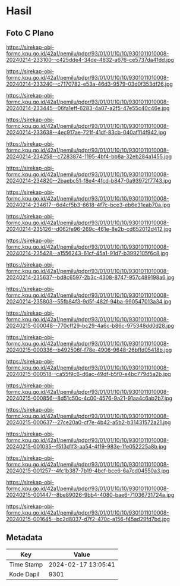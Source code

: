 # Hasil

## Foto C Plano

https://sirekap-obj-formc.kpu.go.id/42a1/pemilu/pdpr/93/01/01/10/10/9301011010008-20240214-233100--c425dde4-34de-4832-a676-ce5737da41dd.jpg

https://sirekap-obj-formc.kpu.go.id/42a1/pemilu/pdpr/93/01/01/10/10/9301011010008-20240214-233240--c7170782-e53a-46d3-9579-03d0f353df26.jpg

https://sirekap-obj-formc.kpu.go.id/42a1/pemilu/pdpr/93/01/01/10/10/9301011010008-20240214-233445--06fa1eff-6283-4a07-a2f5-47e55c40c46e.jpg

https://sirekap-obj-formc.kpu.go.id/42a1/pemilu/pdpr/93/01/01/10/10/9301011010008-20240214-233638--4ec917ae-721f-41df-83cb-040af114f942.jpg

https://sirekap-obj-formc.kpu.go.id/42a1/pemilu/pdpr/93/01/01/10/10/9301011010008-20240214-234258--c7283874-1195-4bf4-bb8a-32eb284a1455.jpg

https://sirekap-obj-formc.kpu.go.id/42a1/pemilu/pdpr/93/01/01/10/10/9301011010008-20240214-234820--2baebc51-f8e4-4fcd-b847-0a93972f7743.jpg

https://sirekap-obj-formc.kpu.go.id/42a1/pemilu/pdpr/93/01/01/10/10/9301011010008-20240214-234617--6d4cf5b3-6618-4f7c-bce3-eb6e31eab70a.jpg

https://sirekap-obj-formc.kpu.go.id/42a1/pemilu/pdpr/93/01/01/10/10/9301011010008-20240214-235126--d062fe96-269c-461e-8e2b-cd652012d412.jpg

https://sirekap-obj-formc.kpu.go.id/42a1/pemilu/pdpr/93/01/01/10/10/9301011010008-20240214-235428--a1556243-61cf-45a1-91d7-b3992105f6c8.jpg

https://sirekap-obj-formc.kpu.go.id/42a1/pemilu/pdpr/93/01/01/10/10/9301011010008-20240214-235637--bd8c6597-2b3c-4308-8747-957c489198a6.jpg

https://sirekap-obj-formc.kpu.go.id/42a1/pemilu/pdpr/93/01/01/10/10/9301011010008-20240214-235803--55fb84f3-9d5f-482f-94ba-990547013a34.jpg

https://sirekap-obj-formc.kpu.go.id/42a1/pemilu/pdpr/93/01/01/10/10/9301011010008-20240215-000048--770cff29-bc29-4a6c-b86c-975348dd0d28.jpg

https://sirekap-obj-formc.kpu.go.id/42a1/pemilu/pdpr/93/01/01/10/10/9301011010008-20240215-000336--b492506f-f78e-4906-9648-26bffd05418b.jpg

https://sirekap-obj-formc.kpu.go.id/42a1/pemilu/pdpr/93/01/01/10/10/9301011010008-20240215-000518--ca55f9c6-d6ac-49df-b5f0-e4bc779d5a2b.jpg

https://sirekap-obj-formc.kpu.go.id/42a1/pemilu/pdpr/93/01/01/10/10/9301011010008-20240215-000856--8d51c50c-4c00-4576-9a21-91aa4c6ab2b7.jpg

https://sirekap-obj-formc.kpu.go.id/42a1/pemilu/pdpr/93/01/01/10/10/9301011010008-20240215-000637--27ce20a0-cf7e-4b42-a5b2-b31431572a21.jpg

https://sirekap-obj-formc.kpu.go.id/42a1/pemilu/pdpr/93/01/01/10/10/9301011010008-20240215-001035--f513d1f3-aa54-4f19-983e-1fe052225a8b.jpg

https://sirekap-obj-formc.kpu.go.id/42a1/pemilu/pdpr/93/01/01/10/10/9301011010008-20240215-001257--4fc1b387-7b19-4bcf-bce6-6a7cd04550a3.jpg

https://sirekap-obj-formc.kpu.go.id/42a1/pemilu/pdpr/93/01/01/10/10/9301011010008-20240215-001447--8be89026-9bb4-4080-bae6-71036731724a.jpg

https://sirekap-obj-formc.kpu.go.id/42a1/pemilu/pdpr/93/01/01/10/10/9301011010008-20240215-001645--bc2d8037-d7f2-470c-a156-f45ad29fd7bd.jpg


## Metadata

| Key        | Value               |
| ---------- | ------------------- |
| Time Stamp | 2024-02-17 13:05:41 |
| Kode Dapil | 9301                |



